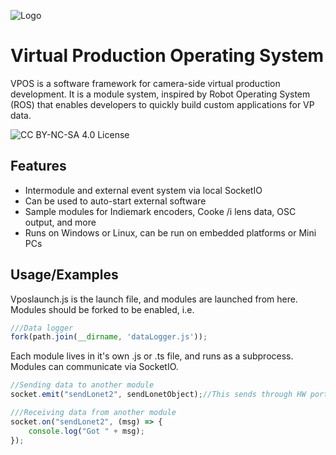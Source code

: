 
![Logo](https://dev-to-uploads.s3.amazonaws.com/uploads/articles/th5xamgrr6se0x5ro4g6.png)


# Virtual Production Operating System

VPOS is a software framework for camera-side virtual production development. It is a module system, inspired by Robot Operating System (ROS) that enables developers to quickly build custom applications for VP data.



![CC BY-NC-SA 4.0 License](https://mirrors.creativecommons.org/presskit/buttons/80x15/svg/by-nc-sa.svg)


## Features

- Intermodule and external event system via local SocketIO 
- Can be used to auto-start external software
- Sample modules for Indiemark encoders, Cooke /i lens data, OSC output, and more
- Runs on Windows or Linux, can be run on embedded platforms or Mini PCs


## Usage/Examples
Vposlaunch.js is the launch file, and modules are launched from here. Modules should be forked to be enabled, i.e.
```javascript
///Data logger 
fork(path.join(__dirname, 'dataLogger.js'));
```

Each module lives in it's own .js or .ts file, and runs as a subprocess. Modules can communicate via SocketIO.

```javascript
//Sending data to another module 
socket.emit("sendLonet2", sendLonetObject);//This sends through HW port to LONET2

///Receiving data from another module
socket.on("sendLonet2", (msg) => {
    console.log("Got " + msg);
}); 
```


